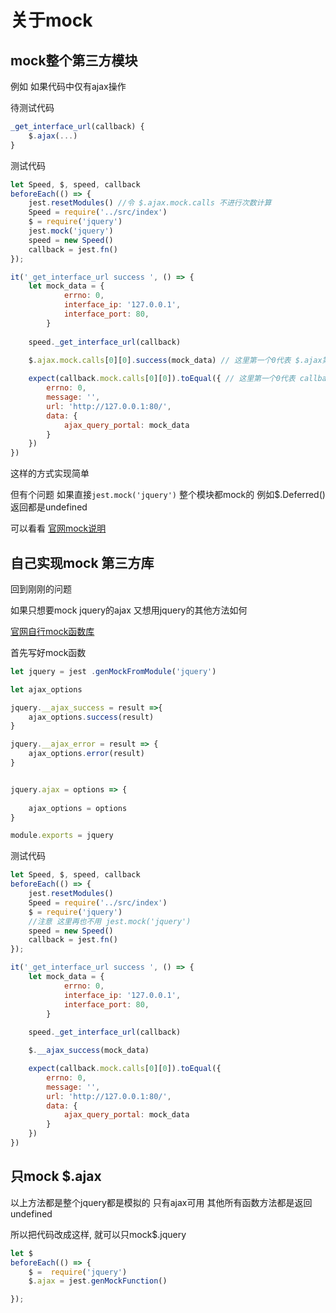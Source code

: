 # 关于mock

## mock整个第三方模块

例如 如果代码中仅有ajax操作

待测试代码

```javascript
_get_interface_url(callback) {
    $.ajax(...)
}
```

测试代码
```javascript
let Speed, $, speed, callback
beforeEach(() => {
    jest.resetModules() //令 $.ajax.mock.calls 不进行次数计算
    Speed = require('../src/index')
    $ = require('jquery')
    jest.mock('jquery')
    speed = new Speed()
    callback = jest.fn()
});

it('_get_interface_url success ', () => {
    let mock_data = {
            errno: 0,
            interface_ip: '127.0.0.1',
            interface_port: 80,
        }
    
    speed._get_interface_url(callback)
    
    $.ajax.mock.calls[0][0].success(mock_data) // 这里第一个0代表 $.ajax第一次被模拟时的第一个参数

    expect(callback.mock.calls[0][0]).toEqual({ // 这里第一个0代表 callback第一次被模拟时的第一个参数
        errno: 0,
        message: '',
        url: 'http://127.0.0.1:80/',
        data: {
            ajax_query_portal: mock_data
        }
    })
})
```
这样的方式实现简单

但有个问题 如果直接`jest.mock('jquery')` 整个模块都mock的 例如$.Deferred() 返回都是undefined

可以看看 [官网mock说明](https://facebook.github.io/jest/docs/en/jest-object.html#jestmockmodulename-factory-options)

## 自己实现mock 第三方库

回到刚刚的问题 

如果只想要mock jquery的ajax 又想用jquery的其他方法如何

[官网自行mock函数库](https://facebook.github.io/jest/docs/en/mock-function-api.html#content)

首先写好mock函数

```javascript
let jquery = jest .genMockFromModule('jquery')

let ajax_options 

jquery.__ajax_success = result =>{
    ajax_options.success(result)
}

jquery.__ajax_error = result => {
    ajax_options.error(result)
}


jquery.ajax = options => {
    
    ajax_options = options
}

module.exports = jquery
```

测试代码

```javascript
let Speed, $, speed, callback
beforeEach(() => {
    jest.resetModules()
    Speed = require('../src/index')
    $ = require('jquery')
    //注意 这里再也不用 jest.mock('jquery')
    speed = new Speed()
    callback = jest.fn()
});

it('_get_interface_url success ', () => {
    let mock_data = {
            errno: 0,
            interface_ip: '127.0.0.1',
            interface_port: 80,
        }
    
    speed._get_interface_url(callback)

    $.__ajax_success(mock_data)

    expect(callback.mock.calls[0][0]).toEqual({
        errno: 0,
        message: '',
        url: 'http://127.0.0.1:80/',
        data: {
            ajax_query_portal: mock_data
        }
    })
})
```

## 只mock $.ajax

以上方法都是整个jquery都是模拟的 只有ajax可用 其他所有函数方法都是返回undefined

所以把代码改成这样, 就可以只mock$.jquery

```javascript
let $
beforeEach(() => {
    $ =  require('jquery')
    $.ajax = jest.genMockFunction()

});
```
